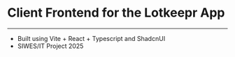 # Client Frontend for the Lotkeepr App
---------------------------------------
- Built using Vite + React + Typescript and ShadcnUI
- SIWES/IT Project 2025
